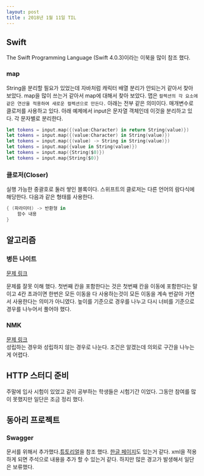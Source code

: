 ```yaml
---
layout: post
title : 2018년 1월 11일 TIL
---
```

## Swift
The Swift Programming Language (Swift 4.0.3)이라는 이북을 많이 참조 했다.

### map
String을 분리할 필요가 있었는데 자바처럼 캐릭터 배열 분리가 안되는거 같아서 찾아 보았다. map을 많이 쓰는거 같아서 map에 대해서 찾아 보았다. 맵은 `컬렉션의 각 요소에 같은 연산을 적용하여 새로운 컬렉션으로 만든다.` 아래는 전부 같은 의미이다. 매개변수로 클로저를 사용하고 있다. 아래 예제에서 input은 문자열 객체인데 이것을 분리하고 있다. 각 문자별로 분리한다. 

``` swift
let tokens = input.map({(value:Character) in return String(value)})
let tokens = input.map({(value:Character) in String(value)})
let tokens = input.map({(value) -> String in String(value)})
let tokens = input.map({value in String(value)})
let tokens = input.map({String($0)})
let tokens = input.map{String($0)}
```

### 클로저(Closer)
실행 가능한 중괄호로 둘러 쌓인 블록이다. 스위프트의 클로저는 다른 언어의 람다식에 해당한다. 다음과 같은 형태를 사용한다.
```swift
{ (파라미터) -> 반환형 in
    함수 내용
}
```

## 알고리즘 

### 병든 나이트
[문제 링크](https://www.acmicpc.net/problem/1201)    

문제를 잘못 이해 했다. 첫번째 칸을 포함한다는 것은 첫번째 칸을 이동에 포함한다는 말이고 4칸 초과이면 한번은 모든 이동을 다 사용하는것이 모든 이동을 계속 번갈아 가면서 사용한다는 의미가 아니였다.
높이를 기준으로 경우를 나누고 다시 너비를 기준으로 경우를 나누어서 풀어야 했다.

### NMK
[문제 링크](https://www.acmicpc.net/problem/1201)   
성립하는 경우와 성립하지 않는 경우로 나눈다. 조건은 알겠는데 의외로 구간을 나누는게 어렵다.

## HTTP 스터디 준비
주말에 입사 시험이 있었고 같이 공부하는 학생들은 시험기간 이었다. 그동안 참여를 많이 못했지만 일단은 조금 정리 했다.

## 동아리 프로젝트
### Swagger
문서를 위해서 추가했다.[튜토리얼](https://docs.microsoft.com/en-us/aspnet/core/tutorials/web-api-help-pages-using-swagger?tabs=visual-studio-mac)을 참조 했다. [한글 페이지](https://docs.microsoft.com/ko-kr/aspnet/core/tutorials/web-api-help-pages-using-swagger?tabs=visual-studio-mac)도 있는거 같다.
xml을 적용하게 되면 주석으로 내용을 추가 할 수 있는거 같다. 하지만 많은 경고가 발생해서 일단은 보류했다.
